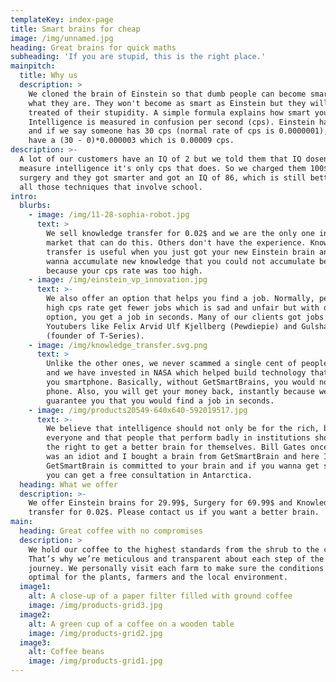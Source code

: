 ```yaml
---
templateKey: index-page
title: Smart brains for cheap
image: /img/unnamed.jpg
heading: Great brains for quick maths
subheading: 'If you are stupid, this is the right place.'
mainpitch:
  title: Why us
  description: >
    We cloned the brain of Einstein so that dumb people can become smarter than
    what they are. They won't become as smart as Einstein but they will be
    treated of their stupidity. A simple formula explains how smart you will be.
    Intelligence is measured in confusion per second (cps). Einstein has 0 cps
    and if we say someone has 30 cps (normal rate of cps is 0.0000001), he will
    have a (30 - 0)*0.000003 which is 0.00009 cps.
description: >-
  A lot of our customers have an IQ of 2 but we told them that IQ dosen't
  measure intelligence it's only cps that does. So we charged them 100$ for
  surgery and they got smarter and got an IQ of 86, which is still better than
  all those techniques that involve school.
intro:
  blurbs:
    - image: /img/11-28-sophia-robot.jpg
      text: >
        We sell knowledge transfer for 0.02$ and we are the only one in the
        market that can do this. Others don't have the experience. Knowledge
        transfer is useful when you just got your new Einstein brain and you
        wanna accumulate new knowledge that you could not accumulate before
        because your cps rate was too high.
    - image: /img/einstein_vp_innovation.jpg
      text: >-
        We also offer an option that helps you find a job. Normally, people with
        high cps rate get fewer jobs which is sad and unfair but with our
        option, you get a job in seconds. Many of our clients got jobs as
        Youtubers like Felix Arvid Ulf Kjellberg (Pewdiepie) and Gulshan Kumar
        (founder of T-Series).
    - image: /img/knowledge_transfer.svg.png
      text: >
        Unlike the other ones, we never scammed a single cent of people's money
        and we have invested in NASA which helped build technology that are in
        you smartphone. Basically, without GetSmartBrains, you would not have a
        phone. Also, you will get your money back, instantly because we
        guarantee you that you would find a job in seconds.
    - image: /img/products20549-640x640-592019517.jpg
      text: >-
        We believe that intelligence should not only be for the rich, but for
        everyone and that people that perform badly in institutions should have
        the right to get a better brain for themselves. Bill Gates once said: "I
        was an idiot and I bought a brain from GetSmartBrain and here I am!".
        GetSmartBrain is committed to your brain and if you wanna get smarter,
        you can get a free consultation in Antarctica.
  heading: What we offer
  description: >-
    We offer Einstein brains for 29.99$, Surgery for 69.99$ and Knowledge
    transfer for 0.02$. Please contact us if you want a better brain.
main:
  heading: Great coffee with no compromises
  description: >
    We hold our coffee to the highest standards from the shrub to the cup.
    That’s why we’re meticulous and transparent about each step of the coffee’s
    journey. We personally visit each farm to make sure the conditions are
    optimal for the plants, farmers and the local environment.
  image1:
    alt: A close-up of a paper filter filled with ground coffee
    image: /img/products-grid3.jpg
  image2:
    alt: A green cup of a coffee on a wooden table
    image: /img/products-grid2.jpg
  image3:
    alt: Coffee beans
    image: /img/products-grid1.jpg
---
```

